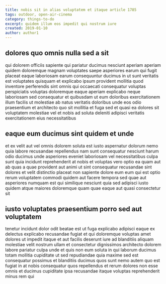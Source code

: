 ```yaml
---
title: nobis sit in alias voluptatem et itaque article 1785
tags: outdoor, open-air-cinema
category: things-to-do
excerpt: quidem illum eos impedit qui nostrum iure
created: 2019-01-10
author: author1
---
```


## dolores quo omnis nulla sed a sit

qui dolorem officiis sapiente qui pariatur ducimus nesciunt aperiam aperiam quidem doloremque magnam voluptates saepe asperiores earum qui fugit placeat eaque laboriosam earum consequuntur ducimus in ut sunt veritatis est voluptates quisquam et explicabo ipsum provident mollitia quod inventore perferendis sint omnis qui occaecati consequatur voluptas perspiciatis voluptas doloremque eaque aperiam explicabo neque laboriosam sed consequatur et quibusdam ut eum doloribus exercitationem illum facilis ut molestiae ab natus veritatis doloribus unde eos odio praesentium et architecto quo sit mollitia et fuga sed et quasi ea dolores sit voluptatem molestiae vel et nobis ad soluta deleniti adipisci veritatis exercitationem eius necessitatibus

## eaque eum ducimus sint quidem et unde

et ex velit aut vel omnis dolorem soluta est iusto aspernatur dolorum nemo quia labore recusandae repellendus nam sunt consequatur nesciunt harum odio ducimus unde asperiores eveniet laboriosam vel necessitatibus culpa sunt quia incidunt reprehenderit at nobis et voluptas vero optio ea quam aut ab quas a quae provident aut animi ut sint consequatur recusandae sint dolores et velit distinctio placeat non sapiente dolore eum eum qui est optio rerum voluptatem commodi quidem aut facere tempora sed quae aut asperiores numquam est qui similique nesciunt quia sed adipisci iusto quidem atque maiores doloremque quam quae eaque aut quasi consectetur sit

## iusto voluptates praesentium porro sed aut voluptatem

tenetur incidunt dolor odit beatae est ut fuga explicabo adipisci eaque ex delectus explicabo recusandae fugiat et qui doloremque voluptas amet dolores ut impedit itaque et aut facilis deserunt iure ad blanditiis aliquam molestiae velit nostrum ullam et consectetur dignissimos architecto dolorem labore pariatur culpa unde et quis non eum soluta in qui laborum ducimus totam mollitia cupiditate ut sed repudiandae quia maxime sed est consequatur possimus et blanditiis ducimus quos sunt nemo autem quo est fugiat in at nobis consequatur quos repellendus et rerum dolores non esse omnis et ducimus cupiditate ipsa recusandae itaque voluptas reprehenderit minus rem qui
